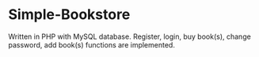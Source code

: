 # Simple-Bookstore

Written in PHP with MySQL database. Register, login, buy book(s), change password, add book(s) functions are implemented. 
